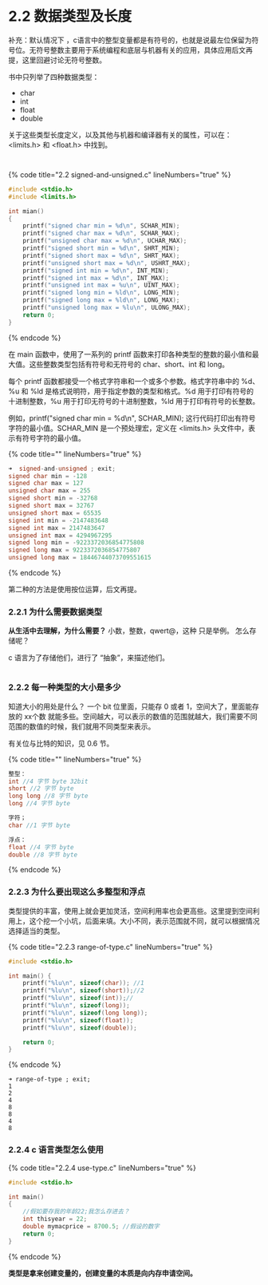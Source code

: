# 2.2 数据类型及长度

补充：默认情况下 ，c语言中的整型变量都是有符号的，也就是说最左位保留为符号位。无符号整数主要用于系统编程和底层与机器有关的应用，具体应用后文再提，这里回避讨论无符号整数。



书中只列举了四种数据类型：

* char
* int
* float
* double

关于这些类型长度定义，以及其他与机器和编译器有关的属性，可以在：\<limits.h> 和 \<float.h> 中找到。

<figure><img src="https://labspc.com/wp-content/uploads/2024/01/1705655710-word-image-279-1.png" alt=""><figcaption></figcaption></figure>

<figure><img src="https://labspc.com/wp-content/uploads/2024/01/1705655712-word-image-279-2.png" alt=""><figcaption></figcaption></figure>

{% code title="2.2 signed-and-unsigned.c" lineNumbers="true" %}
```c
#include <stdio.h>
#include <limits.h>

int mian()
{
    printf("signed char min = %d\n", SCHAR_MIN);
    printf("signed char max = %d\n", SCHAR_MAX);
    printf("unsigned char max = %d\n", UCHAR_MAX);
    printf("signed short min = %d\n", SHRT_MIN);
    printf("signed short max = %d\n", SHRT_MAX);
    printf("unsigned short max = %d\n", USHRT_MAX);
    printf("signed int min = %d\n", INT_MIN);
    printf("signed int max = %d\n", INT_MAX);
    printf("unsigned int max = %u\n", UINT_MAX);
    printf("signed long min = %ld\n", LONG_MIN);
    printf("signed long max = %ld\n", LONG_MAX);
    printf("unsigned long max = %lu\n", ULONG_MAX);
    return 0;
}
```
{% endcode %}

在 main 函数中，使用了一系列的 printf 函数来打印各种类型的整数的最小值和最大值。这些整数类型包括有符号和无符号的 char、short、int 和 long。

每个 printf 函数都接受一个格式字符串和一个或多个参数。格式字符串中的 %d、%u 和 %ld 是格式说明符，用于指定参数的类型和格式。%d 用于打印有符号的十进制整数，%u 用于打印无符号的十进制整数，%ld 用于打印有符号的长整数。

例如，printf("signed char min = %d\n", SCHAR\_MIN); 这行代码打印出有符号字符的最小值。SCHAR\_MIN 是一个预处理宏，定义在 \<limits.h> 头文件中，表示有符号字符的最小值。

{% code title="" lineNumbers="true" %}
```c
➜  signed-and-unsigned ; exit;
signed char min = -128
signed char max = 127
unsigned char max = 255
signed short min = -32768
signed short max = 32767
unsigned short max = 65535
signed int min = -2147483648
signed int max = 2147483647
unsigned int max = 4294967295
signed long min = -9223372036854775808
signed long max = 9223372036854775807
unsigned long max = 18446744073709551615
```
{% endcode %}

第二种的方法是使用按位运算，后文再提。

### 2.2.1 为什么需要数据类型 <a href="#e11sb" id="e11sb"></a>

**从生活中去理解，为什么需要？** 小数，整数，qwert@，这种 只是举例。 怎么存储呢？

c 语言为了存储他们，进行了 “抽象”，来描述他们。

<figure><img src="https://labspc.com/wp-content/uploads/2024/01/1705655714-word-image-279-3.png" alt=""><figcaption></figcaption></figure>

### 2.2.2 每一种类型的大小是多少 <a href="#clzmn" id="clzmn"></a>

知道大小的用处是什么？ 一个 bit 位里面，只能存 0 或者 1，空间大了，里面能存放的 xx个数 就能多些。空间越大，可以表示的数值的范围就越大，我们需要不同范围的数值的时候，我们就用不同类型来表示。

有关位与比特的知识，见 0.6 节。

{% code title="" lineNumbers="true" %}
```c
整型：
int //4 字节 byte 32bit
short //2 字节 byte 
long long //8 字节 byte
long //4 字节 byte

字符；
char //1 字节 byte

浮点：
float //4 字节 byte
double //8 字节 byte
```
{% endcode %}

### 2.2.3 为什么要出现这么多整型和浮点 <a href="#s7sdn" id="s7sdn"></a>

类型提供的丰富，使用上就会更加灵活，空间利用率也会更高些。这里提到空间利用上，这个挖一个小坑，后面来填。大小不同，表示范围就不同，就可以根据情况选择适当的类型。

{% code title="2.2.3 range-of-type.c" lineNumbers="true" %}
```c
#include <stdio.h>

int main() {
    printf("%lu\n", sizeof(char)); //1
    printf("%lu\n", sizeof(short));//2
    printf("%lu\n", sizeof(int));//
    printf("%lu\n", sizeof(long));
    printf("%lu\n", sizeof(long long));
    printf("%lu\n", sizeof(float));
    printf("%lu\n", sizeof(double));

    return 0;
}
```
{% endcode %}

```
➜ range-of-type ; exit;
1
2
4
8
8
4
8
```

### 2.2.4 c 语言类型怎么使用 <a href="#kh6qi" id="kh6qi"></a>

{% code title="2.2.4 use-type.c" lineNumbers="true" %}
```c
#include <stdio.h>

int main()
{
    //假如要存我的年龄22;我怎么存进去？
    int thisyear = 22;
    double mymacprice = 8700.5; //假设的数字
    return 0;
}
```
{% endcode %}

**类型是拿来创建变量的，创建变量的本质是向内存申请空间。**

